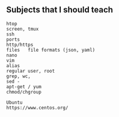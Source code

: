 ## Subjects that I should teach

```
htop
screen, tmux
ssh
ports
http/https
files   file formats (json, yaml)
nano
vim
alias
regular user, root
grep, wc,
sed -
apt-get / yum
chmod/chgroup

Ubuntu
https://www.centos.org/
```
